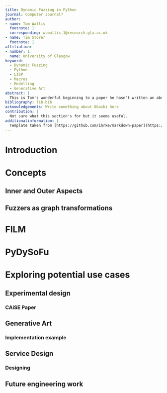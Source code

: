 ```yaml
---
title: Dynamic Fuzzing in Python
journal: Computer Journal?
author: 
- name: Tom Wallis
  footnote: 1
  corresponding: w.wallis.1@research.gla.ac.uk
- name: Tim Storer
  footnote: 1
affiliation:
- number: 1
  name: University of Glasgow
keyword:
  - Dynamic Fuzzing
  - Python
  - LISP
  - Macros
  - Modelling
  - Generative Art
abstract: |
  This is Tom's wonderful beginning to a paper he hasn't written an abstract for yet.
bibliography: lib.bib
acknowledgements: Write something about Obashi here
contribution: |
  Not sure what this section's for but it seems useful.
additionalinformation: |
  Template taken from [https://github.com/ihrke/markdown-paper](https://github.com/ihrke/markdown-paper).
---
```


# Introduction

# Concepts

## Inner and Outer Aspects
<!--
Calling them inner and outer instead of micro and macro because lisp macros are both something we use and already too well established to use the name here. It would get confusing given macros are what we implement, and a micro-macro is a macro, but a macro-macro isn't!
-->

## Fuzzers as graph transformations

# FILM

# PyDySoFu

# Exploring potential use cases

## Experimental design

### CAiSE Paper

## Generative Art

### Implementation example

## Service Design

### Designing 


## Future engineering work
